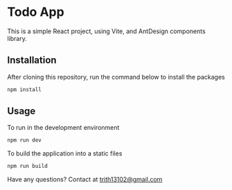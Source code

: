 # Todo App

This is a simple React project, using Vite, and AntDesign components library.

## Installation

After cloning this repository, run the command below to install the packages

```bash
npm install
```

## Usage

To run in the development environment

```bash
npm run dev
```

To build the application into a static files

```bash
npm run build
```

Have any questions? Contact at [trith13102@gmail.com](mailto:trith13102@gmail.com)
